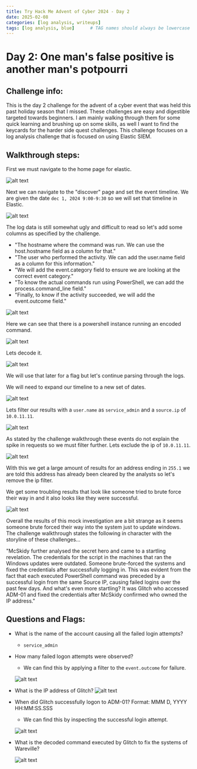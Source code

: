 ```yaml
---
title: Try Hack Me Advent of Cyber 2024 - Day 2
date: 2025-02-08
categories: [log analysis, writeups]
tags: [log analysis, blue]      # TAG names should always be lowercase
---
```



#  Day 2: One man's false positive is another man's potpourri



## Challenge info:


This is the day 2 challenge for the advent of a cyber event that was held this past holiday season that I missed. These challenges are easy and digestible targeted towards beginners. I am mainly walking through them for some quick learning and brushing up on some skills, as well I want to find the keycards for the harder side quest challenges. This challenge focuses on a log analysis challenge that is focused on using Elastic SIEM.


## Walkthrough steps:






First we must navigate to the home page for elastic.




![alt text](../assets/imgs/aocday2/image-12.png)




Next we can navigate to the "discover" page and set the event timeline. We are given the date `dec 1, 2024 9:00-9:30` so we will set that timeline in Elastic.


![alt text](../assets/imgs/aocday2/image-13.png)




The log data is still somewhat ugly and difficult to read so let's add some columns as specified by the challenge.


* "The hostname where the command was run. We can use the host.hostname field as a column for that."
* "The user who performed the activity. We can add the user.name field as a column for this information."
* "We will add the event.category field to ensure we are looking at the correct event category."
* "To know the actual commands run using PowerShell, we can add the process.command_line field."
* "Finally, to know if the activity succeeded, we will add the event.outcome field."




![alt text](../assets/imgs/aocday2/image-14.png)


Here we can see that there is a powershell instance running an encoded command.


![alt text](../assets/imgs/aocday2/image-15.png)


Lets decode it.


![alt text](../assets/imgs/aocday2/image-16.png)


We will use that later for a flag but let's continue parsing through the logs.


We will need to expand our timeline to a new set of dates.


![alt text](../assets/imgs/aocday2/image-21.png)


Lets filter our results with a `user.name` as `service_admin` and a `source.ip` of `10.0.11.11`.


![alt text](../assets/imgs/aocday2/image-22.png)


As stated by the challenge walkthrough these events do not explain the spike in requests so we must filter further. Lets exclude the ip of `10.0.11.11`.


![alt text](../assets/imgs/aocday2/image-23.png)


With this we get a large amount of results for an address ending in `255.1` we are told this address has already been cleared by the analysts so let's remove the ip filter.


We get some troubling results that look like someone tried to brute force their way in and it also looks like they were successful.




![alt text](../assets/imgs/aocday2/image-24.png)






Overall the results of this mock investigation are a bit strange as it seems someone brute forced their way into the system just to update windows. The challenge walkthrough states the following in character with the storyline of these challenges...


"McSkidy further analysed the secret hero and came to a startling revelation. The credentials for the script in the machines that ran the Windows updates were outdated. Someone brute-forced the systems and fixed the credentials after successfully logging in. This was evident from the fact that each executed PowerShell command was preceded by a successful login from the same Source IP, causing failed logins over the past few days. And what's even more startling? It was Glitch who accessed ADM-01 and fixed the credentials after McSkidy confirmed who owned the IP address."






## Questions and Flags:


* What is the name of the account causing all the failed login attempts?


   * `service_admin`


* How many failed logon attempts were observed?


   * We can find this by applying a filter to the `event.outcome` for failure.
  
   ![alt text](../assets/imgs/aocday2/image-26.png)


* What is the IP address of Glitch?
   ![alt text](../assets/imgs/aocday2/image-27.png)


* When did Glitch successfully logon to ADM-01? Format: MMM D, YYYY HH:MM:SS.SSS


   * We can find this by inspecting the successful login attempt.


   ![alt text](../assets/imgs/aocday2/image-28.png)




* What is the decoded command executed by Glitch to fix the systems of Wareville?


   ![alt text](../assets/imgs/aocday2/image-29.png)





















